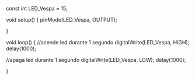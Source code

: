 
const int LED_Vespa = 15;

void setup() {
 pinMode(LED_Vespa, OUTPUT);

}

void loop() {
  //acende led durante 1 segundo
  digitalWrite(LED_Vespa, HIGH);
  delay(1000);

  //apaga led durante 1 segundo
  digitalWrite(LED_Vespa, LOW);
  delay(1000);
  

}

